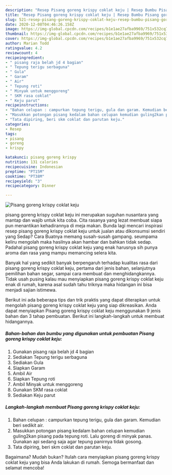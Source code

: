 ```yaml
---
description: "Resep Pisang goreng krispy coklat keju | Resep Bumbu Pisang goreng krispy coklat keju Yang Menggugah Selera"
title: "Resep Pisang goreng krispy coklat keju | Resep Bumbu Pisang goreng krispy coklat keju Yang Menggugah Selera"
slug: 521-resep-pisang-goreng-krispy-coklat-keju-resep-bumbu-pisang-goreng-krispy-coklat-keju-yang-menggugah-selera
date: 2020-12-08T04:46:26.158Z
image: https://img-global.cpcdn.com/recipes/b1e1ae27afba9969/751x532cq70/pisang-goreng-krispy-coklat-keju-foto-resep-utama.jpg
thumbnail: https://img-global.cpcdn.com/recipes/b1e1ae27afba9969/751x532cq70/pisang-goreng-krispy-coklat-keju-foto-resep-utama.jpg
cover: https://img-global.cpcdn.com/recipes/b1e1ae27afba9969/751x532cq70/pisang-goreng-krispy-coklat-keju-foto-resep-utama.jpg
author: Marian Todd
ratingvalue: 4.2
reviewcount: 4
recipeingredient:
- " pisang raja belah jd 4 bagian"
- " Tepung terigu serbaguna"
- " Gula"
- " Garam"
- " Air"
- " Tepung roti"
- " Minyak untuk menggoreng"
- " SKM rasa coklat"
- " Keju parut"
recipeinstructions:
- "Bahan celupan : campurkan tepung terigu, gula dan garam. Kemudian beri sedikit air."
- "Masukkan potongan pisang kedalam bahan celupan kemudian guling2kan pisang pada tepung roti. Lalu goreng di minyak panas. Gunakan api sedang saja agar tepung panirnya tidak gosong."
- "Tata dipiring, beri skm coklat dan parutan keju."
categories:
- Resep
tags:
- pisang
- goreng
- krispy

katakunci: pisang goreng krispy 
nutrition: 131 calories
recipecuisine: Indonesian
preptime: "PT15M"
cooktime: "PT38M"
recipeyield: "3"
recipecategory: Dinner

---
```



![Pisang goreng krispy coklat keju](https://img-global.cpcdn.com/recipes/b1e1ae27afba9969/751x532cq70/pisang-goreng-krispy-coklat-keju-foto-resep-utama.jpg)


pisang goreng krispy coklat keju ini merupakan suguhan nusantara yang mantap dan wajib untuk kita coba. Cita rasanya yang lezat membuat siapa pun menantikan kehadirannya di meja makan.
Bunda lagi mencari inspirasi resep pisang goreng krispy coklat keju untuk jualan atau dikonsumsi sendiri yang Sedap? Cara Buatnya memang susah-susah gampang. seumpama keliru mengolah maka hasilnya akan hambar dan bahkan tidak sedap. Padahal pisang goreng krispy coklat keju yang enak harusnya sih punya aroma dan rasa yang mampu memancing selera kita.

Banyak hal yang sedikit banyak berpengaruh terhadap kualitas rasa dari pisang goreng krispy coklat keju, pertama dari jenis bahan, selanjutnya pemilihan bahan segar, sampai cara membuat dan menghidangkannya. Tidak usah pusing kalau mau menyiapkan pisang goreng krispy coklat keju enak di rumah, karena asal sudah tahu triknya maka hidangan ini bisa menjadi sajian istimewa.




Berikut ini ada beberapa tips dan trik praktis yang dapat diterapkan untuk mengolah pisang goreng krispy coklat keju yang siap dikreasikan. Anda dapat menyiapkan Pisang goreng krispy coklat keju menggunakan 9 jenis bahan dan 3 tahap pembuatan. Berikut ini langkah-langkah untuk membuat hidangannya.

<!--inarticleads1-->

##### Bahan-bahan dan bumbu yang digunakan untuk pembuatan Pisang goreng krispy coklat keju:

1. Gunakan  pisang raja belah jd 4 bagian
1. Sediakan  Tepung terigu serbaguna
1. Sediakan  Gula
1. Siapkan  Garam
1. Ambil  Air
1. Siapkan  Tepung roti
1. Ambil  Minyak untuk menggoreng
1. Gunakan  SKM rasa coklat
1. Sediakan  Keju parut




<!--inarticleads2-->

##### Langkah-langkah membuat Pisang goreng krispy coklat keju:

1. Bahan celupan : campurkan tepung terigu, gula dan garam. Kemudian beri sedikit air.
1. Masukkan potongan pisang kedalam bahan celupan kemudian guling2kan pisang pada tepung roti. Lalu goreng di minyak panas. Gunakan api sedang saja agar tepung panirnya tidak gosong.
1. Tata dipiring, beri skm coklat dan parutan keju.




Bagaimana? Mudah bukan? Itulah cara menyiapkan pisang goreng krispy coklat keju yang bisa Anda lakukan di rumah. Semoga bermanfaat dan selamat mencoba!
